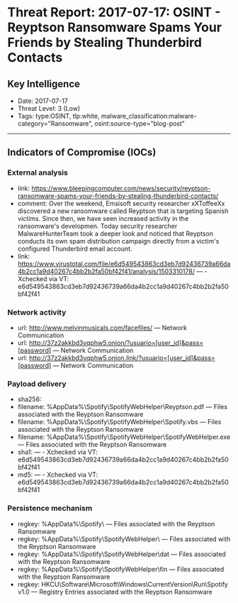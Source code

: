 # Threat Report: 2017-07-17: OSINT - Reyptson Ransomware Spams Your Friends by Stealing Thunderbird Contacts


## Key Intelligence
* Date: 2017-07-17
* Threat Level: 3 (Low)
* Tags: type:OSINT, tlp:white, malware_classification:malware-category="Ransomware", osint:source-type="blog-post"

---

## Indicators of Compromise (IOCs)
### External analysis
* link: https://www.bleepingcomputer.com/news/security/reyptson-ransomware-spams-your-friends-by-stealing-thunderbird-contacts/
* comment: Over the weekend, Emsisoft security researcher xXToffeeXx discovered a new ransomware called Reyptson that is targeting Spanish victims. Since then, we have seen increased activity in the ransomware's developmen. Today security researcher MalwareHunterTeam took a deeper look and noticed that Reyptson conducts its own spam distribution campaign directly from a victim's configured Thunderbird email account.
* link: https://www.virustotal.com/file/e6d549543863cd3eb7d92436739a66da4b2cc1a9d40267c4bb2b2fa50bf42f41/analysis/1503310178/ — - Xchecked via VT: e6d549543863cd3eb7d92436739a66da4b2cc1a9d40267c4bb2b2fa50bf42f41

### Network activity
* url: http://www.melvinmusicals.com/facefiles/ — Network Communication
* url: http://37z2akkbd3vqphw5.onion/?usuario=[user_id]&pass=[password] — Network Communication
* url: http://37z2akkbd3vqphw5.onion.link/?usuario=[user_id]&pass=[password] — Network Communication

### Payload delivery
* sha256: <sha256>
* filename: %AppData%\Spotify\SpotifyWebHelper\Reyptson.pdf — Files associated with the Reyptson Ransomware
* filename: %AppData%\Spotify\SpotifyWebHelper\Spotify.vbs — Files associated with the Reyptson Ransomware
* filename: %AppData%\Spotify\SpotifyWebHelper\SpotifyWebHelper.exe — Files associated with the Reyptson Ransomware
* sha1: <sha1> — - Xchecked via VT: e6d549543863cd3eb7d92436739a66da4b2cc1a9d40267c4bb2b2fa50bf42f41
* md5: <md5> — - Xchecked via VT: e6d549543863cd3eb7d92436739a66da4b2cc1a9d40267c4bb2b2fa50bf42f41

### Persistence mechanism
* regkey: %AppData%\Spotify\ — Files associated with the Reyptson Ransomware
* regkey: %AppData%\Spotify\SpotifyWebHelper\ — Files associated with the Reyptson Ransomware
* regkey: %AppData%\Spotify\SpotifyWebHelper\dat — Files associated with the Reyptson Ransomware
* regkey: %AppData%\Spotify\SpotifyWebHelper\fin — Files associated with the Reyptson Ransomware
* regkey: HKCU\Software\Microsoft\Windows\CurrentVersion\Run\Spotify v1.0 — Registry Entries associated with the Reyptson Ransomware
